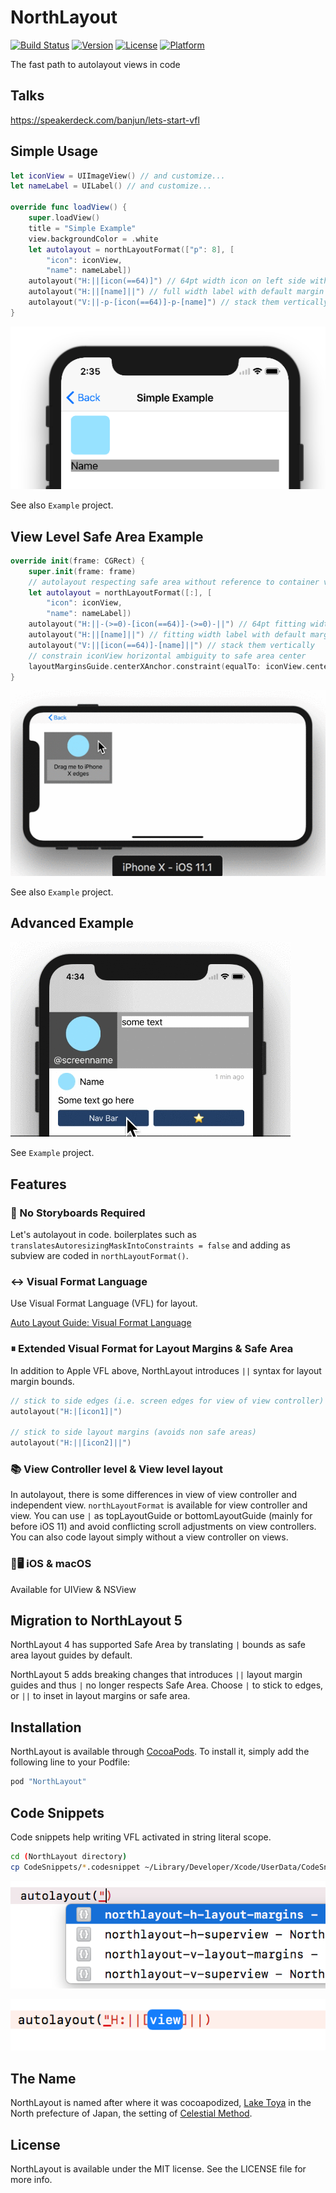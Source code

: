 # NorthLayout

[![Build Status](https://www.bitrise.io/app/099ef6919e27d42e/status.svg?token=Xj3O0yJCDOX-ynxtFTyJGg)](https://www.bitrise.io/app/099ef6919e27d42e)
[![Version](https://img.shields.io/cocoapods/v/NorthLayout.svg?style=flat)](http://cocoapods.org/pods/NorthLayout)
[![License](https://img.shields.io/cocoapods/l/NorthLayout.svg?style=flat)](http://cocoapods.org/pods/NorthLayout)
[![Platform](https://img.shields.io/cocoapods/p/NorthLayout.svg?style=flat)](http://cocoapods.org/pods/NorthLayout)

The fast path to autolayout views in code

## Talks

<https://speakerdeck.com/banjun/lets-start-vfl>

## Simple Usage

```swift
let iconView = UIImageView() // and customize...
let nameLabel = UILabel() // and customize...

override func loadView() {
    super.loadView()
    title = "Simple Example"
    view.backgroundColor = .white
    let autolayout = northLayoutFormat(["p": 8], [
        "icon": iconView,
        "name": nameLabel])
    autolayout("H:||[icon(==64)]") // 64pt width icon on left side with default margin
    autolayout("H:||[name]||") // full width label with default margin
    autolayout("V:||-p-[icon(==64)]-p-[name]") // stack them vertically
}
```

![](misc/ios-example.png)

See also `Example` project.

## View Level Safe Area Example

```swift
override init(frame: CGRect) {
    super.init(frame: frame)
    // autolayout respecting safe area without reference to container view controller
    let autolayout = northLayoutFormat([:], [
        "icon": iconView,
        "name": nameLabel])
    autolayout("H:||-(>=0)-[icon(==64)]-(>=0)-||") // 64pt fitting width icon with default margin
    autolayout("H:||[name]||") // fitting width label with default margin
    autolayout("V:||[icon(==64)]-[name]||") // stack them vertically
    // constrain iconView horizontal ambiguity to safe area center
    layoutMarginsGuide.centerXAnchor.constraint(equalTo: iconView.centerXAnchor).isActive = true
}
```

![](misc/northlayout-viewlevel-safearea-example.gif)

See also `Example` project.

## Advanced Example

![](misc/northlayout-advanced-example.gif)

See `Example` project.

## Features

### 📜 No Storyboards Required

Let's autolayout in code. boilerplates such as `translatesAutoresizingMaskIntoConstraints = false` and adding as subview are coded in `northLayoutFormat()`.

### ↔️ Visual Format Language

Use Visual Format Language (VFL) for layout.

[Auto Layout Guide: Visual Format Language](https://developer.apple.com/library/content/documentation/UserExperience/Conceptual/AutolayoutPG/VisualFormatLanguage.html)

### ⏸ Extended Visual Format for Layout Margins & Safe Area

In addition to Apple VFL above, NorthLayout introduces `||` syntax for layout margin bounds.

```swift
// stick to side edges (i.e. screen edges for view of view controller)
autolayout("H:|[icon1]|")

// stick to side layout margins (avoids non safe areas)
autolayout("H:||[icon2]||")
```

### 📚 View Controller level & View level layout

In autolayout, there is some differences in view of view controller and independent view. `northLayoutFormat` is available for view controller and view.
You can use `|` as topLayoutGuide or bottomLayoutGuide (mainly for before iOS 11) and avoid conflicting scroll adjustments on view controllers.
You can also code layout simply without a view controller on views.

### 📱🖥 iOS & macOS

Available for UIView & NSView

## Migration to NorthLayout 5

NorthLayout 4 has supported Safe Area by translating `|` bounds as safe area layout guides by default.

NorthLayout 5 adds breaking changes that introduces `||` layout margin guides and thus `|` no longer respects Safe Area.
Choose `|` to stick to edges, or `||` to inset in layout margins or safe area.

## Installation

NorthLayout is available through [CocoaPods](http://cocoapods.org). To install
it, simply add the following line to your Podfile:

```ruby
pod "NorthLayout"
```

## Code Snippets

Code snippets help writing VFL activated in string literal scope.

```bash
cd (NorthLayout directory)
cp CodeSnippets/*.codesnippet ~/Library/Developer/Xcode/UserData/CodeSnippets/
```

![](misc/codesnippets-1.png)

![](misc/codesnippets-2.png)

## The Name

NorthLayout is named after where it was cocoapodized, [Lake Toya](http://en.wikipedia.org/wiki/Lake_Tōya) in the North prefecture of Japan, the setting of [Celestial Method](http://en.wikipedia.org/wiki/Celestial_Method).

## License

NorthLayout is available under the MIT license. See the LICENSE file for more info.
